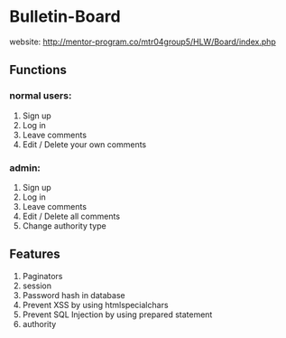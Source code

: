 # Bulletin-Board

website: http://mentor-program.co/mtr04group5/HLW/Board/index.php

## Functions
### normal users:
1. Sign up
2. Log in
3. Leave comments
4. Edit / Delete your own comments
### admin:
1. Sign up
2. Log in
3. Leave comments
4. Edit / Delete all comments
5. Change authority type 

## Features
1. Paginators
2. session
3. Password hash in database
4. Prevent XSS by using htmlspecialchars
5. Prevent SQL Injection by using prepared statement
6. authority
